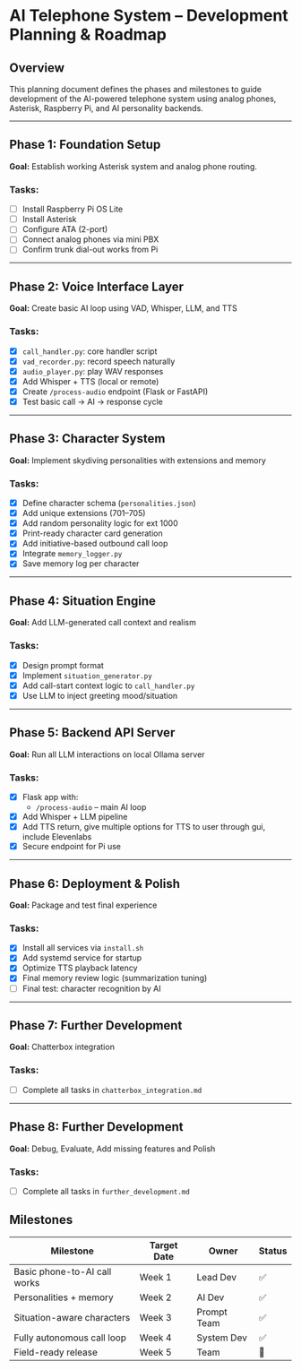 # AI Telephone System – Development Planning & Roadmap

## Overview
This planning document defines the phases and milestones to guide development of the AI-powered telephone system using analog phones, Asterisk, Raspberry Pi, and AI personality backends.

---

## Phase 1: Foundation Setup
**Goal:** Establish working Asterisk system and analog phone routing.

### Tasks:
- [ ] Install Raspberry Pi OS Lite
- [ ] Install Asterisk
- [ ] Configure ATA (2-port)
- [ ] Connect analog phones via mini PBX
- [ ] Confirm trunk dial-out works from Pi

---

## Phase 2: Voice Interface Layer
**Goal:** Create basic AI loop using VAD, Whisper, LLM, and TTS

### Tasks:
- [x] `call_handler.py`: core handler script
- [x] `vad_recorder.py`: record speech naturally
- [x] `audio_player.py`: play WAV responses
- [x] Add Whisper + TTS (local or remote)
- [x] Create `/process-audio` endpoint (Flask or FastAPI)
- [x] Test basic call → AI → response cycle

---

## Phase 3: Character System
**Goal:** Implement skydiving personalities with extensions and memory

### Tasks:
- [x] Define character schema (`personalities.json`)
- [x] Add unique extensions (701–705)
- [x] Add random personality logic for ext 1000
- [x] Print-ready character card generation
- [x] Add initiative-based outbound call loop
- [x] Integrate `memory_logger.py`
- [x] Save memory log per character

---

## Phase 4: Situation Engine
**Goal:** Add LLM-generated call context and realism

### Tasks:
- [x] Design prompt format
- [x] Implement `situation_generator.py`
- [x] Add call-start context logic to `call_handler.py`
- [x] Use LLM to inject greeting mood/situation

---

## Phase 5: Backend API Server
**Goal:** Run all LLM interactions on local Ollama server

### Tasks:
- [x] Flask app with:
  - `/process-audio` – main AI loop
- [x] Add Whisper + LLM pipeline
- [x] Add TTS return, give multiple options for TTS to user through gui, include Elevenlabs
- [x] Secure endpoint for Pi use

---

## Phase 6: Deployment & Polish
**Goal:** Package and test final experience

### Tasks:
- [x] Install all services via `install.sh`
- [x] Add systemd service for startup
 - [x] Optimize TTS playback latency
 - [x] Final memory review logic (summarization tuning)
- [ ] Final test: character recognition by AI

---

## Phase 7: Further Development
**Goal:** Chatterbox integration

### Tasks:
- [ ] Complete all tasks in `chatterbox_integration.md`

---

## Phase 8: Further Development
**Goal:** Debug, Evaluate, Add missing features and Polish

### Tasks:
- [ ] Complete all tasks in `further_development.md`


## Milestones

| Milestone | Target Date       | Owner   | Status |
|----------|-------------------|---------|--------|
| Basic phone-to-AI call works | Week 1            | Lead Dev | ✅ |
| Personalities + memory       | Week 2            | AI Dev   | ✅ |
| Situation-aware characters   | Week 3            | Prompt Team | ✅ |
| Fully autonomous call loop   | Week 4            | System Dev | ✅ |
| Field-ready release          | Week 5            | Team     | 🔲 |
